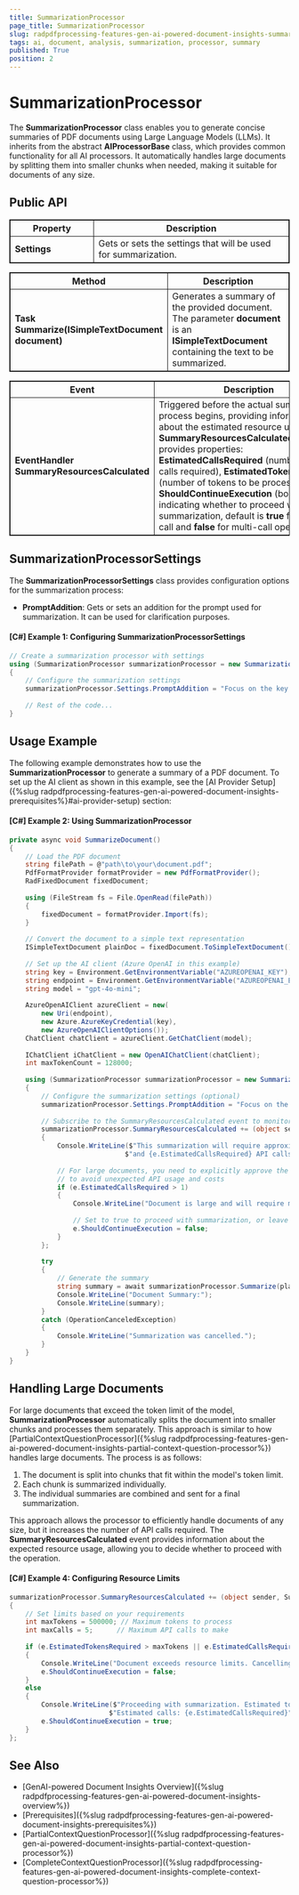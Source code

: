 ```yaml
---
title: SummarizationProcessor
page_title: SummarizationProcessor
slug: radpdfprocessing-features-gen-ai-powered-document-insights-summarization-processor
tags: ai, document, analysis, summarization, processor, summary
published: True
position: 2
---
```

<style>
table, th, td {
	border: 1px solid;
}
table th:first-of-type {
	width: 30%;
}
table th:nth-of-type(2) {
	width: 70%;
} 
</style>

# SummarizationProcessor

The **SummarizationProcessor** class enables you to generate concise summaries of PDF documents using Large Language Models (LLMs). It inherits from the abstract **AIProcessorBase** class, which provides common functionality for all AI processors. It automatically handles large documents by splitting them into smaller chunks when needed, making it suitable for documents of any size.

## Public API

|Property|Description|
|---|---|
|**Settings**|Gets or sets the settings that will be used for summarization.|


|Method|Description|
|---|---|
|**Task<string> Summarize(ISimpleTextDocument document)**|Generates a summary of the provided document. The parameter **document** is an **ISimpleTextDocument** containing the text to be summarized.|


|Event|Description|
|---|---|
|**EventHandler<SummaryResourcesCalculatedEventArgs> SummaryResourcesCalculated**|Triggered before the actual summarization process begins, providing information about the estimated resource usage. The **SummaryResourcesCalculatedEventArgs** provides properties: **EstimatedCallsRequired** (number of API calls required), **EstimatedTokensRequired** (number of tokens to be processed), and **ShouldContinueExecution** (boolean flag indicating whether to proceed with summarization, default is **true** for single-call and **false** for multi-call operations).|

## SummarizationProcessorSettings

The **SummarizationProcessorSettings** class provides configuration options for the summarization process:

* **PromptAddition**: Gets or sets an addition for the prompt used for summarization. It can be used for clarification purposes.

#### __[C#] Example 1: Configuring SummarizationProcessorSettings__

```csharp
// Create a summarization processor with settings
using (SummarizationProcessor summarizationProcessor = new SummarizationProcessor(iChatClient, maxTokenCount))
{
    // Configure the summarization settings
    summarizationProcessor.Settings.PromptAddition = "Focus on the key points and main arguments. ";
    
    // Rest of the code...
}
```

## Usage Example

The following example demonstrates how to use the **SummarizationProcessor** to generate a summary of a PDF document. To set up the AI client as shown in this example, see the [AI Provider Setup]({%slug radpdfprocessing-features-gen-ai-powered-document-insights-prerequisites%}#ai-provider-setup) section:

#### __[C#] Example 2: Using SummarizationProcessor__

```csharp
private async void SummarizeDocument()
{
    // Load the PDF document
    string filePath = @"path\to\your\document.pdf";
    PdfFormatProvider formatProvider = new PdfFormatProvider();
    RadFixedDocument fixedDocument;
    
    using (FileStream fs = File.OpenRead(filePath))
    {
        fixedDocument = formatProvider.Import(fs);
    }
    
    // Convert the document to a simple text representation
    ISimpleTextDocument plainDoc = fixedDocument.ToSimpleTextDocument();
    
    // Set up the AI client (Azure OpenAI in this example)
    string key = Environment.GetEnvironmentVariable("AZUREOPENAI_KEY");
    string endpoint = Environment.GetEnvironmentVariable("AZUREOPENAI_ENDPOINT");
    string model = "gpt-4o-mini";
    
    AzureOpenAIClient azureClient = new(
        new Uri(endpoint),
        new Azure.AzureKeyCredential(key),
        new AzureOpenAIClientOptions());
    ChatClient chatClient = azureClient.GetChatClient(model);
    
    IChatClient iChatClient = new OpenAIChatClient(chatClient);
    int maxTokenCount = 128000;
    
    using (SummarizationProcessor summarizationProcessor = new SummarizationProcessor(iChatClient, maxTokenCount))
    {
        // Configure the summarization settings (optional)
        summarizationProcessor.Settings.PromptAddition = "Focus on the key points and main arguments. ";
        
        // Subscribe to the SummaryResourcesCalculated event to monitor token usage
        summarizationProcessor.SummaryResourcesCalculated += (object sender, SummaryResourcesCalculatedEventArgs e) =>
        {
            Console.WriteLine($"This summarization will require approximately {e.EstimatedTokensRequired} tokens " +
                             $"and {e.EstimatedCallsRequired} API calls.");
            
            // For large documents, you need to explicitly approve the operation
            // to avoid unexpected API usage and costs
            if (e.EstimatedCallsRequired > 1)
            {
                Console.WriteLine("Document is large and will require multiple API calls.");
                
                // Set to true to proceed with summarization, or leave as false to cancel
                e.ShouldContinueExecution = false;
            }
        };
        
        try
        {
            // Generate the summary
            string summary = await summarizationProcessor.Summarize(plainDoc);
            Console.WriteLine("Document Summary:");
            Console.WriteLine(summary);
        }
        catch (OperationCanceledException)
        {
            Console.WriteLine("Summarization was cancelled.");
        }
    }
}
```
## Handling Large Documents

For large documents that exceed the token limit of the model, **SummarizationProcessor** automatically splits the document into smaller chunks and processes them separately. This approach is similar to how [PartialContextQuestionProcessor]({%slug radpdfprocessing-features-gen-ai-powered-document-insights-partial-context-question-processor%}) handles large documents. The process is as follows:

1. The document is split into chunks that fit within the model's token limit.
2. Each chunk is summarized individually.
3. The individual summaries are combined and sent for a final summarization.

This approach allows the processor to efficiently handle documents of any size, but it increases the number of API calls required. The **SummaryResourcesCalculated** event provides information about the expected resource usage, allowing you to decide whether to proceed with the operation.

#### __[C#] Example 4: Configuring Resource Limits__

```csharp
summarizationProcessor.SummaryResourcesCalculated += (object sender, SummaryResourcesCalculatedEventArgs e) =>
{
    // Set limits based on your requirements
    int maxTokens = 500000; // Maximum tokens to process
    int maxCalls = 5;      // Maximum API calls to make
    
    if (e.EstimatedTokensRequired > maxTokens || e.EstimatedCallsRequired > maxCalls)
    {
        Console.WriteLine("Document exceeds resource limits. Cancelling summarization.");
        e.ShouldContinueExecution = false;
    }
    else
    {
        Console.WriteLine($"Proceeding with summarization. Estimated tokens: {e.EstimatedTokensRequired}, " +
                         $"Estimated calls: {e.EstimatedCallsRequired}");
        e.ShouldContinueExecution = true;
    }
};
```
## See Also

* [GenAI-powered Document Insights Overview]({%slug radpdfprocessing-features-gen-ai-powered-document-insights-overview%})
* [Prerequisites]({%slug radpdfprocessing-features-gen-ai-powered-document-insights-prerequisites%})
* [PartialContextQuestionProcessor]({%slug radpdfprocessing-features-gen-ai-powered-document-insights-partial-context-question-processor%})
* [CompleteContextQuestionProcessor]({%slug radpdfprocessing-features-gen-ai-powered-document-insights-complete-context-question-processor%})
